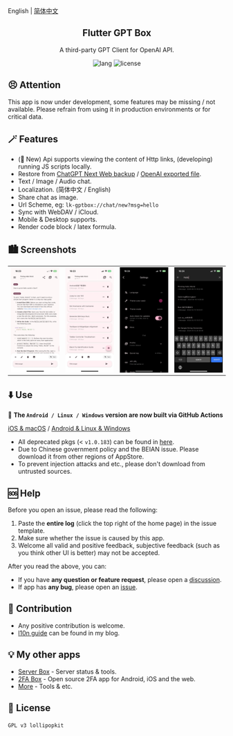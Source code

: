 English | [简体中文](README_zh.md)

<h2 align="center">Flutter GPT Box</h2>

<p align="center">
A third-party GPT Client for OpenAI API.
</p>

<!-- Badges-->
<p align="center">
  <img alt="lang" src="https://img.shields.io/badge/lang-dart-pink">
  <img alt="license" src="https://img.shields.io/badge/license-GPLv3-pink">
</p>

## 😣 Attention
This app is now under development, some features may be missing / not available.
Please refrain from using it in production environments or for critical data.


## 🪄 Features
- (🥳 New) Api supports viewing the content of Http links, (developing) running JS scripts locally.
- Restore from [ChatGPT Next Web backup](https://github.com/ChatGPTNextWeb/ChatGPT-Next-Web) / [OpenAI exported file](https://chatgpt.com).
- Text / Image / Audio chat.
- Localization. (简体中文 / English)
- Share chat as image.
- Url Scheme, eg: `lk-gptbox://chat/new?msg=hello`
- Sync with WebDAV / iCloud.
- Mobile & Desktop supports.
- Render code block / latex formula.


## 🏙️ Screenshots
<table>
  <tr>
    <td><img width="277px" src="fastlane/metadata/android/en-US/images/phoneScreenshots/1.jpg"></td>
    <td><img width="277px" src="fastlane/metadata/android/en-US/images/phoneScreenshots/2.jpg"></td>
    <td><img width="277px" src="fastlane/metadata/android/en-US/images/phoneScreenshots/3.jpg"></td>
    <td><img width="277px" src="fastlane/metadata/android/en-US/images/phoneScreenshots/4.jpg"></td>
  </tr>
</table>


## ⬇️ Use
🎉 **The `Android / Linux / Windows` version are now built via GitHub Actions**

[iOS & macOS](https://apps.apple.com/app/id6476033062) / [Android & Linux & Windows](https://github.com/lollipopkit/flutter_gpt_box/releases)

- All deprecated pkgs (< `v1.0.183`) can be found in [here](https://cdn.lolli.tech/gptbox/?sort=time&order=desc&layout=grid).
- Due to Chinese government policy and the BEIAN issue. Please download it from other regions of AppStore.
- To prevent injection attacks and etc., please don't download from untrusted sources.


## 🆘 Help
Before you open an issue, please read the following:
1. Paste the **entire log** (click the top right of the home page) in the issue template.
2. Make sure whether the issue is caused by this app.
3. Welcome all valid and positive feedback, subjective feedback (such as you think other UI is better) may not be accepted.

After you read the above, you can:
- If you have **any question or feature request**, please open a [discussion](https://github.com/lollipopkit/flutter_gpt_box/discussions/new/choose).  
- If app has **any bug**, please open an [issue](https://github.com/lollipopkit/flutter_gpt_box/issues/new).


## 🧱 Contribution
- Any positive contribution is welcome.
- [l10n guide](https://blog.lolli.tech/faq/) can be found in my blog.

## 💡 My other apps
- [Server Box](https://github.com/lollipopkit/flutter_server_box) - Server status & tools.
- [2FA Box](https://github.com/lollipopkit/flutter_2fa) - Open source 2FA app for Android, iOS and the web.
- [More](https://github.com/lollipopkit) - Tools & etc.

## 📝 License
`GPL v3 lollipopkit`

